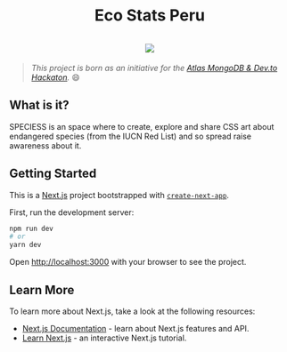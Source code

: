 # <div align="center"> Eco Stats Peru <br/> <br/> <img src="./public/images/speciess-logo.svg.svg"> </div>

> _This project is born as an initiative for the [Atlas MongoDB & Dev.to Hackaton](https://dev.to/devteam/announcing-the-mongodb-atlas-hackathon-on-dev-4b6m)._ 😄

## What is it?

SPECIESS is an space where to create, explore and share CSS art about endangered species (from the IUCN Red List) and so spread raise awareness about it.

## Getting Started

This is a [Next.js](https://nextjs.org/) project bootstrapped with [`create-next-app`](https://github.com/vercel/next.js/tree/canary/packages/create-next-app).

First, run the development server:

```bash
npm run dev
# or
yarn dev
```

Open [http://localhost:3000](http://localhost:3000) with your browser to see the project.

## Learn More

To learn more about Next.js, take a look at the following resources:

- [Next.js Documentation](https://nextjs.org/docs) - learn about Next.js features and API.
- [Learn Next.js](https://nextjs.org/learn) - an interactive Next.js tutorial.

